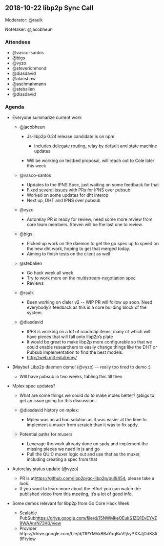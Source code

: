 ## 2018-10-22 libp2p Sync Call

Moderator: @raulk

Notetaker: @jacobheun

### Attendees

-   @vasco-santos
-   @bigs
-   @vyzo
-   @steverichmond
-   @diasdavid
-   @alanshaw
-   @aschmahmann
-   @stebalien
-   @diasdavid

  


### Agenda

-   Everyone summarize current work

    -   @jacobheun

        -   Js-libp2p 0.24 release candidate is on npm

            -   Includes delegate routing, relay by default and state machine updates

        -   Will be working on testbed proposal, will reach out to Cole later this week

    -   @vasco-santos

        -   Updates to the IPNS Spec, just waiting on some feedback for that
        -   Fixed several issues with PRs for IPNS over pubsub
        -   Worked on some updates for dht interop
        -   Next up, DHT and IPNS over pubsub

    -   @vyzo

        -   Autorelay PR is ready for review, need some more review from core team members. Steven will be the last one to review.

    -   @bigs

        -   Picked up work on the daemon to get the go spec up to speed on the new dht work, hoping to get that merged today.
        -   Aiming to finish tests on the client as well

    -   @stebalien

        -   Go hack week all week
        -   Try to work more on the multistream-negotiation spec
        -   Reviews

    -   @raulk

        -   Been working on dialer v2 -- WIP PR will follow up soon. Need everybody’s feedback as this is a core building block of the system.

    -   @diasdavid

        -   IPFS is working on a lot of roadmap items, many of which will have pieces that will fall onto libp2p’s plate
        -   It would be great to make libp2p more configurable so that we could enable researchers to easily change things like the DHT or Pubsub implementation to find the best models.
        -   <http://web.mit.edu/remy/> 

-   (Maybe) Libp2p daemon demo! (@vyzo) -- really too tired to demo :)

    -   WIll have pubsub in two weeks, tabling this till then

-   Mplex spec updates?

    -   What are some things we could do to make mplex better? @bigs to get an issue going for this discussion.
    -   @diasdavid history on mplex:

        -   Mplex was an ad hoc solution as it was easier at the time to implement a muxer from scratch than it was to fix spdy.

    -   Potential paths for muxers

        -   Leverage the work already done on spdy and implement the missing pieces we need in js and go
        -   Pull the QUIC muxer logic out and use that as the muxer, including creating a spec from that

-   Autorelay status update (@vyzo)

    -   PR is at<https://github.com/libp2p/go-libp2p/pull/454>, please take a look.
    -   If you want to learn more about the effort you can watch the published video from this meeting, it’s a lot of good info.

-   Some demos relevant for libp2p from Go Core Hack Week

    -   Scalable PubSub<https://drive.google.com/file/d/15NWMkeOEukS1ZQ1EvEYyZ9WAAnrN73K0/view>
    -   Provider https&#x3A;//drive.google.com/file/d/11PYMhkBBaYxqBuVfjkyPXXJjDdK8li9F/view
